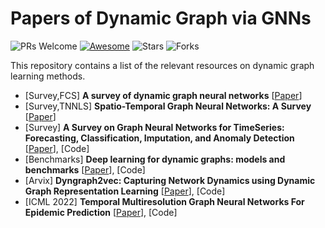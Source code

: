 # Papers of Dynamic Graph via GNNs
![PRs Welcome](https://img.shields.io/badge/PRs-Welcome-green)  [![Awesome](https://awesome.re/badge.svg)](https://awesome.re) 
![Stars](https://img.shields.io/github/stars/gongchenghua/Graph-Diffusion-Models?color=red) 
![Forks](https://img.shields.io/github/forks/gongchenghua/Graph-Diffusion-Models?color=blue&label=Fork)

This repository contains a list of the relevant resources on dynamic graph learning methods. 
- [Survey,FCS] **A survey of dynamic graph neural networks** [[Paper](https://arxiv.org/abs/2404.18211)]
- [Survey,TNNLS] **Spatio-Temporal Graph Neural Networks: A Survey** [[Paper](https://arxiv.org/pdf/2301.10569)]
- [Survey] **A Survey on Graph Neural Networks for TimeSeries: Forecasting, Classification, Imputation, and Anomaly Detection** [[Paper](https://arxiv.org/pdf/2307.03759)], [Code]
- [Benchmarks] **Deep learning for dynamic graphs: models and benchmarks** [[Paper](https://arxiv.org/pdf/2307.06104)], [Code]
- [Arvix] **Dyngraph2vec: Capturing Network Dynamics using Dynamic Graph Representation Learning** [[Paper](https://arxiv.org/pdf/1809.02657)], [Code]
- [ICML 2022] **Temporal Multiresolution Graph Neural Networks For Epidemic Prediction** [[Paper](https://proceedings.mlr.press/v184/hy22a/hy22a.pdf)], [Code]





